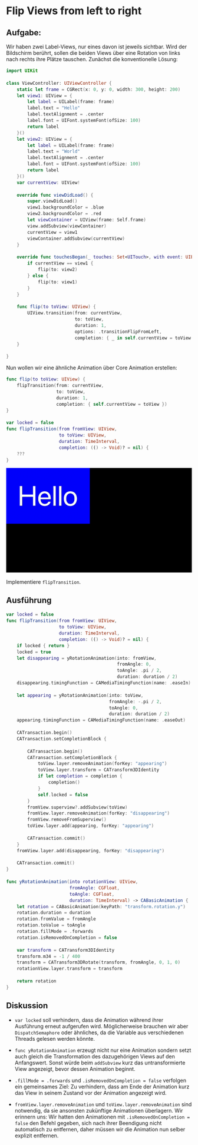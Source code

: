 # Flip Views from left to right

## Aufgabe:

Wir haben zwei Label-Views, nur eines davon ist jeweils sichtbar. Wird der Bildschirm berührt, sollen die beiden Views über eine Rotation von links nach rechts ihre Plätze tauschen. Zunächst die konventionelle Lösung:

```swift
import UIKit

class ViewController: UIViewController {
    static let frame = CGRect(x: 0, y: 0, width: 300, height: 200)
    let view1: UIView = {
        let label = UILabel(frame: frame)
        label.text = "Hello"
        label.textAlignment = .center
        label.font = UIFont.systemFont(ofSize: 100)
        return label
    }()
    let view2: UIView = {
        let label = UILabel(frame: frame)
        label.text = "World"
        label.textAlignment = .center
        label.font = UIFont.systemFont(ofSize: 100)
        return label
    }()
    var currentView: UIView!

    override func viewDidLoad() {
        super.viewDidLoad()
        view1.backgroundColor = .blue
        view2.backgroundColor = .red
        let viewContainer = UIView(frame: Self.frame)
        view.addSubview(viewContainer)
        currentView = view1
        viewContainer.addSubview(currentView)
    }
    
    override func touchesBegan(_ touches: Set<UITouch>, with event: UIEvent?) {
        if currentView == view1 {
            flip(to: view2)
        } else {
            flip(to: view1)
        }
    }
    
    func flip(to toView: UIView) {
        UIView.transition(from: currentView,
                          to: toView,
                          duration: 1,
                          options: .transitionFlipFromLeft,
                          completion: { _ in self.currentView = toView })
    }

}
```

Nun wollen wir eine ähnliche Animation über Core Animation erstellen:

```swift
func flip(to toView: UIView) {
    flipTransition(from: currentView,
                   to: toView,
                   duration: 1,
                   completion: { self.currentView = toView })
}

var locked = false
func flipTransition(from fromView: UIView,
                    to toView: UIView,
                    duration: TimeInterval,
                    completion: (() -> Void)? = nil) {
    ???
}
```

<a><img src="media/flip-from-left-to-right.gif"></a>

Implementiere `flipTransition`.

## Ausführung

```swift
var locked = false
func flipTransition(from fromView: UIView,
                    to toView: UIView,
                    duration: TimeInterval,
                    completion: (() -> Void)? = nil) {
    if locked { return }
    locked = true
    let disappearing = yRotationAnimation(into: fromView,
                                          fromAngle: 0,
                                          toAngle: .pi / 2,
                                          duration: duration / 2)
    disappearing.timingFunction = CAMediaTimingFunction(name: .easeIn)

    let appearing = yRotationAnimation(into: toView,
                                       fromAngle: -.pi / 2,
                                       toAngle: 0,
                                       duration: duration / 2)
    appearing.timingFunction = CAMediaTimingFunction(name: .easeOut)

    CATransaction.begin()
    CATransaction.setCompletionBlock {

        CATransaction.begin()
        CATransaction.setCompletionBlock {
            toView.layer.removeAnimation(forKey: "appearing")
            toView.layer.transform = CATransform3DIdentity
            if let completion = completion {
                completion()
            }
            self.locked = false
        }
        fromView.superview?.addSubview(toView)
        fromView.layer.removeAnimation(forKey: "disappearing")
        fromView.removeFromSuperview()
        toView.layer.add(appearing, forKey: "appearing")

        CATransaction.commit()
    }
    fromView.layer.add(disappearing, forKey: "disappearing")

    CATransaction.commit()
}

func yRotationAnimation(into rotationView: UIView,
                        fromAngle: CGFloat,
                        toAngle: CGFloat,
                        duration: TimeInterval) -> CABasicAnimation {
    let rotation = CABasicAnimation(keyPath: "transform.rotation.y")
    rotation.duration = duration
    rotation.fromValue = fromAngle
    rotation.toValue = toAngle
    rotation.fillMode = .forwards
    rotation.isRemovedOnCompletion = false

    var transform = CATransform3DIdentity
    transform.m34 = -1 / 400
    transform = CATransform3DRotate(transform, fromAngle, 0, 1, 0)
    rotationView.layer.transform = transform

    return rotation
}
```

## Diskussion

* `var locked` soll verhindern, dass die Animation während ihrer Ausführung erneut aufgerufen wird. Möglicherweise brauchen wir aber `DispatchSemaphore` oder ähnliches, da die Variable aus verschiedenen Threads gelesen werden könnte.

* `func yRotationAnimation` erzeugt nicht nur eine Animation sondern setzt auch gleich die Transformation des dazugehörigen Views auf den Anfangswert. Sonst würde beim `addSubview` kurz das untransformierte View angezeigt, bevor dessen Animation beginnt.

* `.fillMode = .forwards` und `.isRemovedOnCompletion = false` verfolgen ein gemeinsames Ziel: Zu verhindern, dass am Ende der Animation kurz das View in seinem Zustand vor der Animation angezeigt wird.

* `fromView.layer.removeAnimation` und `toView.layer.removeAnimation` sind notwendig, da sie ansonsten zukünftige Animationen überlagern. Wir erinnern uns: Wir hatten den Animationen mit `.isRemovedOnCompletion = false` den Befehl gegeben, sich nach ihrer Beendigung nicht automatisch zu entfernen, daher müssen wir die Animation nun selber explizit entfernen.


